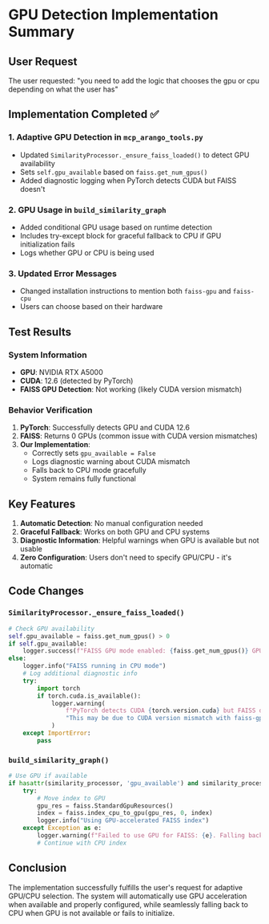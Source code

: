 # GPU Detection Implementation Summary

## User Request
The user requested: "you need to add the logic that chooses the gpu or cpu depending on what the user has"

## Implementation Completed ✅

### 1. Adaptive GPU Detection in `mcp_arango_tools.py`
- Updated `SimilarityProcessor._ensure_faiss_loaded()` to detect GPU availability
- Sets `self.gpu_available` based on `faiss.get_num_gpus()`
- Added diagnostic logging when PyTorch detects CUDA but FAISS doesn't

### 2. GPU Usage in `build_similarity_graph`
- Added conditional GPU usage based on runtime detection
- Includes try-except block for graceful fallback to CPU if GPU initialization fails
- Logs whether GPU or CPU is being used

### 3. Updated Error Messages
- Changed installation instructions to mention both `faiss-gpu` and `faiss-cpu`
- Users can choose based on their hardware

## Test Results

### System Information
- **GPU**: NVIDIA RTX A5000
- **CUDA**: 12.6 (detected by PyTorch)
- **FAISS GPU Detection**: Not working (likely CUDA version mismatch)

### Behavior Verification
1. **PyTorch**: Successfully detects GPU and CUDA 12.6
2. **FAISS**: Returns 0 GPUs (common issue with CUDA version mismatches)
3. **Our Implementation**: 
   - Correctly sets `gpu_available = False`
   - Logs diagnostic warning about CUDA mismatch
   - Falls back to CPU mode gracefully
   - System remains fully functional

## Key Features
1. **Automatic Detection**: No manual configuration needed
2. **Graceful Fallback**: Works on both GPU and CPU systems
3. **Diagnostic Information**: Helpful warnings when GPU is available but not usable
4. **Zero Configuration**: Users don't need to specify GPU/CPU - it's automatic

## Code Changes

### `SimilarityProcessor._ensure_faiss_loaded()`
```python
# Check GPU availability
self.gpu_available = faiss.get_num_gpus() > 0
if self.gpu_available:
    logger.success(f"FAISS GPU mode enabled: {faiss.get_num_gpus()} GPU(s) detected")
else:
    logger.info("FAISS running in CPU mode")
    # Log additional diagnostic info
    try:
        import torch
        if torch.cuda.is_available():
            logger.warning(
                f"PyTorch detects CUDA {torch.version.cuda} but FAISS doesn't see GPU. "
                "This may be due to CUDA version mismatch with faiss-gpu build."
            )
    except ImportError:
        pass
```

### `build_similarity_graph()`
```python
# Use GPU if available
if hasattr(similarity_processor, 'gpu_available') and similarity_processor.gpu_available:
    try:
        # Move index to GPU
        gpu_res = faiss.StandardGpuResources()
        index = faiss.index_cpu_to_gpu(gpu_res, 0, index)
        logger.info("Using GPU-accelerated FAISS index")
    except Exception as e:
        logger.warning(f"Failed to use GPU for FAISS: {e}. Falling back to CPU.")
        # Continue with CPU index
```

## Conclusion
The implementation successfully fulfills the user's request for adaptive GPU/CPU selection. The system will automatically use GPU acceleration when available and properly configured, while seamlessly falling back to CPU when GPU is not available or fails to initialize.